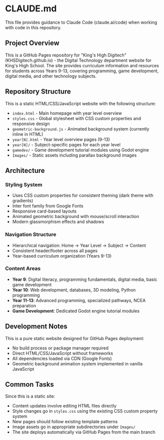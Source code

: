 # CLAUDE.md

This file provides guidance to Claude Code (claude.ai/code) when working with code in this repository.

## Project Overview

This is a GitHub Pages repository for "King's High Digitech" (KHSDigitech.github.io) - the Digital Technology department website for King's High School. The site provides curriculum information and resources for students across Years 9-13, covering programming, game development, digital media, and other technology subjects.

## Repository Structure

This is a static HTML/CSS/JavaScript website with the following structure:
- `index.html` - Main homepage with year level overview
- `styles.css` - Global stylesheet with CSS custom properties and responsive design
- `geometric-background.js` - Animated background system (currently inline in HTML)
- `year[N].html` - Year level overview pages (9-13)
- `year[N]/` - Subject-specific pages for each year level
- `gamedev/` - Game development tutorial modules using Godot engine
- `Images/` - Static assets including parallax background images

## Architecture

### Styling System
- Uses CSS custom properties for consistent theming (dark theme with gradients)
- Inter font family from Google Fonts
- Responsive card-based layouts
- Animated geometric background with mouse/scroll interaction
- Modern glassmorphism effects and shadows

### Navigation Structure
- Hierarchical navigation: Home → Year Level → Subject → Content
- Consistent header/footer across all pages
- Year-based curriculum organization (Years 9-13)

### Content Areas
- **Year 9**: Digital literacy, programming fundamentals, digital media, basic game development
- **Year 10**: Web development, databases, 3D modeling, Python programming
- **Year 11-13**: Advanced programming, specialized pathways, NCEA preparation
- **Game Development**: Dedicated Godot engine tutorial modules

## Development Notes

This is a pure static website designed for GitHub Pages deployment:
- No build process or package manager required
- Direct HTML/CSS/JavaScript without frameworks
- All dependencies loaded via CDN (Google Fonts)
- Geometric background animation system implemented in vanilla JavaScript

## Common Tasks

Since this is a static site:
- Content updates involve editing HTML files directly
- Style changes go in `styles.css` using the existing CSS custom property system
- New pages should follow existing template patterns
- Image assets go in appropriate subdirectories under `Images/`
- The site deploys automatically via GitHub Pages from the main branch